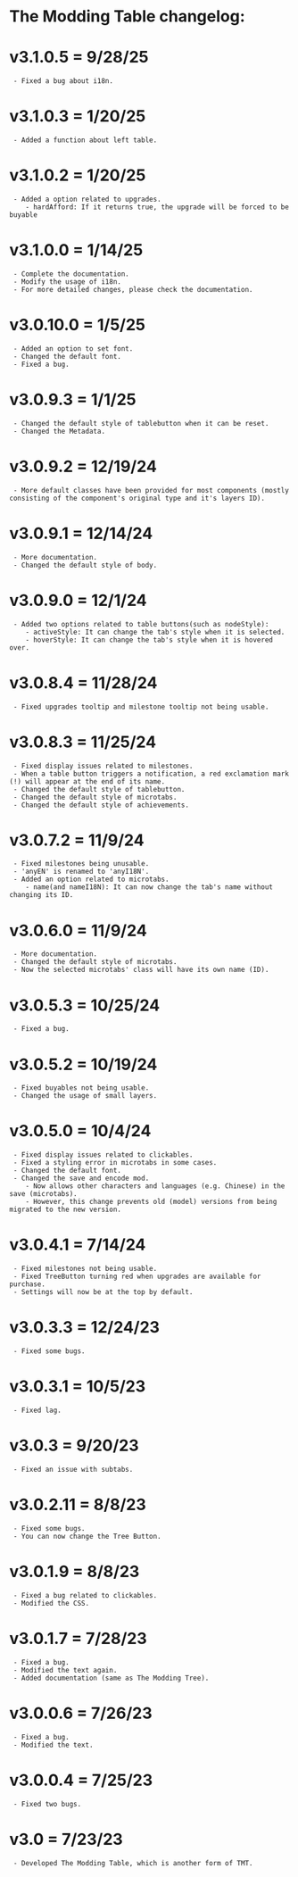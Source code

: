 # The Modding Table changelog:

# v3.1.0.5 = 9/28/25
	 - Fixed a bug about i18n.

# v3.1.0.3 = 1/20/25
	 - Added a function about left table.

# v3.1.0.2 = 1/20/25
	 - Added a option related to upgrades.
	 	- hardAfford: If it returns true, the upgrade will be forced to be buyable

# v3.1.0.0 = 1/14/25
	 - Complete the documentation.
	 - Modify the usage of i18n.
	 - For more detailed changes, please check the documentation.

# v3.0.10.0 = 1/5/25
	 - Added an option to set font.
	 - Changed the default font.
	 - Fixed a bug.

# v3.0.9.3 = 1/1/25
	 - Changed the default style of tablebutton when it can be reset.
	 - Changed the Metadata.

# v3.0.9.2 = 12/19/24
     - More default classes have been provided for most components (mostly consisting of the component's original type and it's layers ID).
	
# v3.0.9.1 = 12/14/24
     - More documentation.
	 - Changed the default style of body.

# v3.0.9.0 = 12/1/24
	 - Added two options related to table buttons(such as nodeStyle):
	    - activeStyle: It can change the tab's style when it is selected.
	    - hoverStyle: It can change the tab's style when it is hovered over.

# v3.0.8.4 = 11/28/24
	 - Fixed upgrades tooltip and milestone tooltip not being usable.

# v3.0.8.3 = 11/25/24
	 - Fixed display issues related to milestones.
	 - When a table button triggers a notification, a red exclamation mark (!) will appear at the end of its name.
	 - Changed the default style of tablebutton.
	 - Changed the default style of microtabs.
	 - Changed the default style of achievements.

# v3.0.7.2 = 11/9/24
	 - Fixed milestones being unusable.
	 - 'anyEN' is renamed to 'anyI18N'.
	 - Added an option related to microtabs.
 	    - name(and nameI18N): It can now change the tab's name without changing its ID.

# v3.0.6.0 = 11/9/24
     - More documentation.
	 - Changed the default style of microtabs.
	 - Now the selected microtabs' class will have its own name (ID).

# v3.0.5.3 = 10/25/24
	 - Fixed a bug.

# v3.0.5.2 = 10/19/24
	 - Fixed buyables not being usable.
	 - Changed the usage of small layers.

# v3.0.5.0 = 10/4/24
	 - Fixed display issues related to clickables.
	 - Fixed a styling error in microtabs in some cases.
	 - Changed the default font.
	 - Changed the save and encode mod.
		- Now allows other characters and languages (e.g. Chinese) in the save (microtabs).
	    - However, this change prevents old (model) versions from being migrated to the new version. 

# v3.0.4.1 = 7/14/24
	 - Fixed milestones not being usable.
	 - Fixed TreeButton turning red when upgrades are available for purchase.
	 - Settings will now be at the top by default.

# v3.0.3.3 = 12/24/23
	 - Fixed some bugs.

# v3.0.3.1 = 10/5/23
	 - Fixed lag.

# v3.0.3 = 9/20/23
	 - Fixed an issue with subtabs.

# v3.0.2.11 = 8/8/23
	 - Fixed some bugs.
	 - You can now change the Tree Button.

# v3.0.1.9 = 8/8/23
	 - Fixed a bug related to clickables.
	 - Modified the CSS.

# v3.0.1.7 = 7/28/23
	 - Fixed a bug.
	 - Modified the text again.
	 - Added documentation (same as The Modding Tree).

# v3.0.0.6 = 7/26/23
	 - Fixed a bug.
	 - Modified the text.

# v3.0.0.4 = 7/25/23
	 - Fixed two bugs.

# v3.0 = 7/23/23
	 - Developed The Modding Table, which is another form of TMT.
